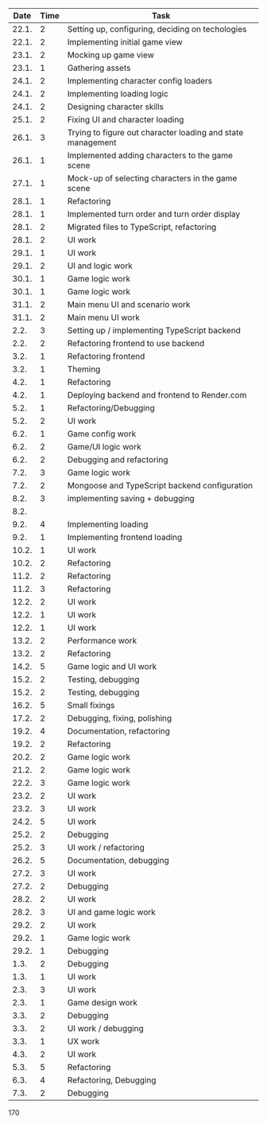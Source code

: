 | Date  | Time | Task                                                        |
| ----- | ---- | ----------------------------------------------------------- |
| 22.1. | 2    | Setting up, configuring, deciding on techologies            |
| 22.1. | 2    | Implementing initial game view                              |
| 23.1. | 2    | Mocking up game view                                        |
| 23.1. | 1    | Gathering assets                                            |
| 24.1. | 2    | Implementing character config loaders                       |
| 24.1. | 2    | Implementing loading logic                                  |
| 24.1. | 2    | Designing character skills                                  |
| 25.1. | 2    | Fixing UI and character loading                             |
| 26.1. | 3    | Trying to figure out character loading and state management |
| 26.1. | 1    | Implemented adding characters to the game scene             |
| 27.1. | 1    | Mock-up of selecting characters in the game scene           |
| 28.1. | 1    | Refactoring                                                 |
| 28.1. | 1    | Implemented turn order and turn order display               |
| 28.1. | 2    | Migrated files to TypeScript, refactoring                   |
| 28.1. | 2    | UI work                                                     |
| 29.1. | 1    | UI work                                                     |
| 29.1. | 2    | UI and logic work                                           |
| 30.1. | 1    | Game logic work                                             |
| 30.1. | 1    | Game logic work                                             |
| 31.1. | 2    | Main menu UI and scenario work                              |
| 31.1. | 2    | Main menu UI work                                           |
| 2.2.  | 3    | Setting up / implementing TypeScript backend                |
| 2.2.  | 2    | Refactoring frontend to use backend                         |
| 3.2.  | 1    | Refactoring frontend                                        |
| 3.2.  | 1    | Theming                                                     |
| 4.2.  | 1    | Refactoring                                                 |
| 4.2.  | 1    | Deploying backend and frontend to Render.com                |
| 5.2.  | 1    | Refactoring/Debugging                                       |
| 5.2.  | 2    | UI work                                                     |
| 6.2.  | 1    | Game config work                                            |
| 6.2.  | 2    | Game/UI logic work                                          |
| 6.2.  | 2    | Debugging and refactoring                                   |
| 7.2.  | 3    | Game logic work                                             |
| 7.2.  | 2    | Mongoose and TypeScript backend configuration               |
| 8.2.  | 3    | implementing saving + debugging                             |
| 8.2.  |      |                                                             |
| 9.2.  | 4    | Implementing loading                                        |
| 9.2.  | 1    | Implementing frontend loading                               |
| 10.2. | 1    | UI work                                                     |
| 10.2. | 2    | Refactoring                                                 |
| 11.2. | 2    | Refactoring                                                 |
| 11.2. | 3    | Refactoring                                                 |
| 12.2. | 2    | UI work                                                     |
| 12.2. | 1    | UI work                                                     |
| 12.2. | 1    | UI work                                                     |
| 13.2. | 2    | Performance work                                            |
| 13.2. | 2    | Refactoring                                                 |
| 14.2. | 5    | Game logic and UI work                                      |
| 15.2. | 2    | Testing, debugging                                          |
| 15.2. | 2    | Testing, debugging                                          |
| 16.2. | 5    | Small fixings                                               |
| 17.2. | 2    | Debugging, fixing, polishing                                |
| 19.2. | 4    | Documentation, refactoring                                  |
| 19.2. | 2    | Refactoring                                                 |
| 20.2. | 2    | Game logic work                                             |
| 21.2. | 2    | Game logic work                                             |
| 22.2. | 3    | Game logic work                                             |
| 23.2. | 2    | UI work                                                     |
| 23.2. | 3    | UI work                                                     |
| 24.2. | 5    | UI work                                                     |
| 25.2. | 2    | Debugging                                                   |
| 25.2. | 3    | UI work / refactoring                                       |
| 26.2. | 5    | Documentation, debugging                                    |
| 27.2. | 3    | UI work                                                     |
| 27.2. | 2    | Debugging                                                   |
| 28.2. | 2    | UI work                                                     |
| 28.2. | 3    | UI and game logic work                                      |
| 29.2. | 2    | UI work                                                     |
| 29.2. | 1    | Game logic work                                             |
| 29.2. | 1    | Debugging                                                   |
| 1.3.  | 2    | Debugging                                                   |
| 1.3.  | 1    | UI work                                                     |
| 2.3.  | 3    | UI work                                                     |
| 2.3.  | 1    | Game design work                                            |
| 3.3.  | 2    | Debugging                                                   |
| 3.3.  | 2    | UI work / debugging                                         |
| 3.3.  | 1    | UX work                                                     |
| 4.3.  | 2    | UI work                                                     |
| 5.3.  | 5    | Refactoring                                                 |
| 6.3.  | 4    | Refactoring, Debugging                                      |
| 7.3.  | 2    | Debugging                                                   |

170
